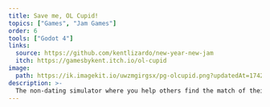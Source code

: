 ```yaml
---
title: Save me, OL Cupid!
topics: ["Games", "Jam Games"]
order: 6
tools: ["Godot 4"]
links:
  source: https://github.com/kentlizardo/new-year-new-jam
  itch: https://gamesbykent.itch.io/ol-cupid
image:
  path: https://ik.imagekit.io/uwzmgirgsx/pg-olcupid.png?updatedAt=1742521708953
description: >-
  The non-dating simulator where you help others find the match of their dreams! Made for the New Year, New Skills Game Jam.
---
```

